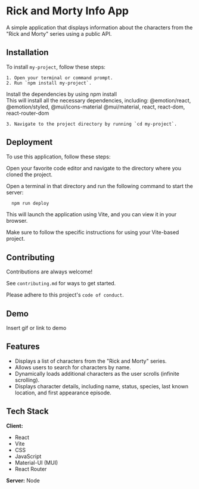 # Rick and Morty Info App

A simple application that displays information about the characters from the "Rick and Morty" series using a public API.

## Installation

To install `my-project`, follow these steps:

    1. Open your terminal or command prompt.
    2. Run `npm install my-project`.

Install the dependencies by using npm install  
This will install all the necessary dependencies, including:
@emotion/react, @emotion/styled, @mui/icons-material
@mui/material, react, react-dom, react-router-dom

    3. Navigate to the project directory by running `cd my-project`.

## Deployment

To use this application, follow these steps:

Open your favorite code editor and navigate to the directory where you cloned the project.

Open a terminal in that directory and run the following command to start the server:

```bash
  npm run deploy
```

This will launch the application using Vite, and you can view it in your browser.

Make sure to follow the specific instructions for using your Vite-based project.

## Contributing

Contributions are always welcome!

See `contributing.md` for ways to get started.

Please adhere to this project's `code of conduct`.

## Demo

Insert gif or link to demo

## Features

- Displays a list of characters from the "Rick and Morty" series.
- Allows users to search for characters by name.
- Dynamically loads additional characters as the user scrolls (infinite scrolling).
- Displays character details, including name, status, species, last known location, and first appearance episode.

## Tech Stack

**Client:**

- React
- Vite
- CSS
- JavaScript
- Material-UI (MUI)
- React Router

**Server:** Node
